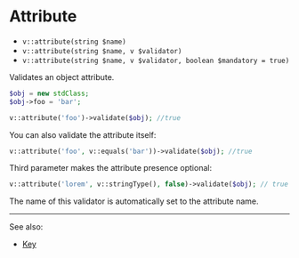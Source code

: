 # Attribute

- `v::attribute(string $name)`
- `v::attribute(string $name, v $validator)`
- `v::attribute(string $name, v $validator, boolean $mandatory = true)`

Validates an object attribute.

```php
$obj = new stdClass;
$obj->foo = 'bar';

v::attribute('foo')->validate($obj); //true
```

You can also validate the attribute itself:

```php
v::attribute('foo', v::equals('bar'))->validate($obj); //true
```

Third parameter makes the attribute presence optional:

```php
v::attribute('lorem', v::stringType(), false)->validate($obj); // true
```

The name of this validator is automatically set to the attribute name.

***
See also:

  * [Key](Key.md)
